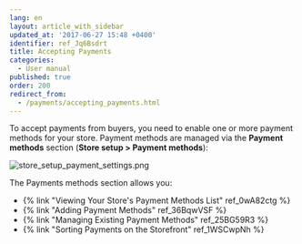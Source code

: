 ```yaml
---
lang: en
layout: article_with_sidebar
updated_at: '2017-06-27 15:48 +0400'
identifier: ref_Jq6Bsdrt
title: Accepting Payments
categories:
  - User manual
published: true
order: 200
redirect_from:
  - /payments/accepting_payments.html
---
```


To accept payments from buyers, you need to enable one or more payment methods for your store. Payment methods are managed via the **Payment methods** section (**Store setup > Payment methods**):

![store_setup_payment_settings.png]({{site.baseurl}}/attachments/ref_Jq6Bsdrt/store_setup_payment_settings.png)


The Payments methods section allows you:

*   {% link "Viewing Your Store's Payment Methods List" ref_0wA82ctg %}
*   {% link "Adding Payment Methods" ref_36BqwVSF %}
*   {% link "Managing Existing Payment Methods" ref_25BG59R3 %}
*   {% link "Sorting Payments on the Storefront" ref_1WSCwpNh %}
